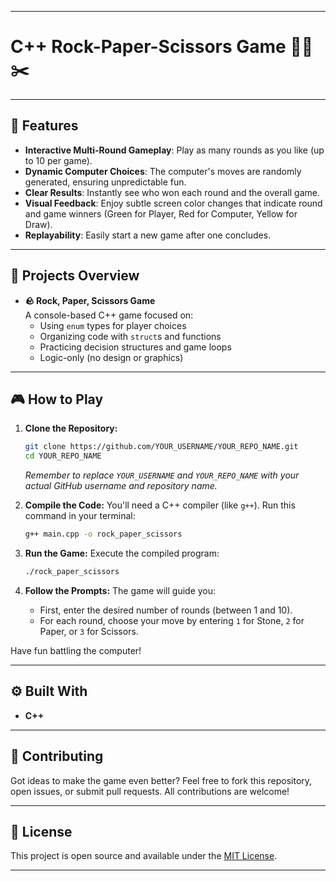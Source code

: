 

-----

# C++ Rock-Paper-Scissors Game 🗿📄✂️

[](https://opensource.org/licenses/MIT)

-----



## 🚀 Features

  * **Interactive Multi-Round Gameplay**: Play as many rounds as you like (up to 10 per game).
  * **Dynamic Computer Choices**: The computer's moves are randomly generated, ensuring unpredictable fun.
  * **Clear Results**: Instantly see who won each round and the overall game.
  * **Visual Feedback**: Enjoy subtle screen color changes that indicate round and game winners (Green for Player, Red for Computer, Yellow for Draw).
  * **Replayability**: Easily start a new game after one concludes.

-----

## 📁 Projects Overview

- **🪨 Rock, Paper, Scissors Game**  
  A console-based C++ game focused on:
  - Using `enum` types for player choices  
  - Organizing code with `struct`s and functions  
  - Practicing decision structures and game loops  
  - Logic-only (no design or graphics)

    
-----
## 🎮 How to Play

1.  **Clone the Repository:**

    ```bash
    git clone https://github.com/YOUR_USERNAME/YOUR_REPO_NAME.git
    cd YOUR_REPO_NAME
    ```

    *Remember to replace `YOUR_USERNAME` and `YOUR_REPO_NAME` with your actual GitHub username and repository name.*

2.  **Compile the Code:**
    You'll need a C++ compiler (like `g++`). Run this command in your terminal:

    ```bash
    g++ main.cpp -o rock_paper_scissors
    ```

3.  **Run the Game:**
    Execute the compiled program:

    ```bash
    ./rock_paper_scissors
    ```

4.  **Follow the Prompts:**
    The game will guide you:

      * First, enter the desired number of rounds (between 1 and 10).
      * For each round, choose your move by entering `1` for Stone, `2` for Paper, or `3` for Scissors.

Have fun battling the computer\!

-----

## ⚙️ Built With

  * **C++**

-----

## 🤝 Contributing

Got ideas to make the game even better? Feel free to fork this repository, open issues, or submit pull requests. All contributions are welcome\!

-----

## 📄 License

This project is open source and available under the [MIT License](https://www.google.com/search?q=LICENSE).

-----

